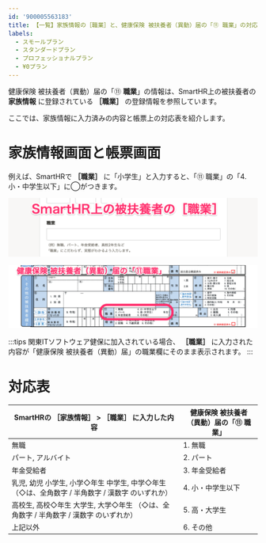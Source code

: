 ```yaml
---
id: '900005563183'
title: 【一覧】家族情報の［職業］と、健康保険 被扶養者（異動）届の「⑪ 職業」の対応表
labels:
  - スモールプラン
  - スタンダードプラン
  - プロフェッショナルプラン
  - ¥0プラン
---
```

健康保険 被扶養者（異動）届の「⑪ **職業**」の情報は、SmartHR上の被扶養者の **家族情報** に登録されている **［職業］** の登録情報を参照しています。

ここでは、家族情報に入力済みの内容と帳票上の対応表を紹介します。

# 家族情報画面と帳票画面

例えば、SmartHRで **［職業］** に「小学生」と入力すると、「⑪ 職業」の「4. 小・中学生以下」に◯がつきます。

![](./__________2021-07-09_13_12_55.png)

![](./__________2021-07-09_13_23_31.png)

:::tips
関東ITソフトウェア健保に加入されている場合、 **［職業］** に入力された内容が「健康保険 被扶養者（異動）届」の職業欄にそのまま表示されます。
:::

# 対応表

| SmartHRの **［家族情報］** \> **［職業］** に入力した内容 | 健康保険 被扶養者（異動）届の「⑪ 職業」 |
| --- | --- |
| 無職 | 1\. 無職 |
| パート, アルバイト | 2\. パート |
| 年金受給者 | 3\. 年金受給者 |
|   乳児, 幼児 小学生, 小学◇年生 中学生, 中学◇年生 （◇は、全角数字 / 半角数字 / 漢数字 のいずれか）   | 4\. 小・中学生以下 |
|   高校生, 高校◇年生 大学生, 大学◇年生 （◇は、全角数字 / 半角数字 / 漢数字 のいずれか）   | 5\. 高・大学生 |
|   上記以外   | 6\. その他 |
